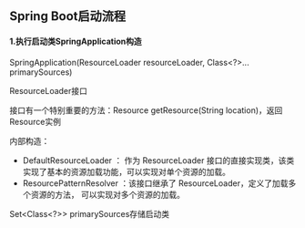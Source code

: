 ## Spring Boot启动流程

#### 1.执行启动类SpringApplication构造

 SpringApplication(ResourceLoader resourceLoader, Class<?>... primarySources)

ResourceLoader接口 

接口有一个特别重要的方法：Resource getResource(String location)，返回Resource实例

内部构造：



- DefaultResourceLoader ： 作为 ResourceLoader 接口的直接实现类，该类实现了基本的资源加载功能，可以实现对单个资源的加载。
- ResourcePatternResolver ：该接口继承了 ResourceLoader，定义了加载多个资源的方法， 可以实现对多个资源的加载。

Set<Class<?>>   primarySources存储启动类 

